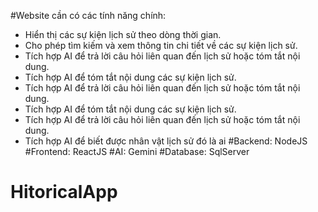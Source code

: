 #Website cần có các tính năng chính:

- Hiển thị các sự kiện lịch sử theo dòng thời gian.
- Cho phép tìm kiếm và xem thông tin chi tiết về các sự kiện lịch sử.
- Tích hợp AI để trả lời câu hỏi liên quan đến lịch sử hoặc tóm tắt nội dung.
- Tích hợp AI để tóm tắt nội dung các sự kiện lịch sử.
- Tích hợp AI để trả lời câu hỏi liên quan đến lịch sử hoặc tóm tắt nội dung.
- Tích hợp AI để tóm tắt nội dung các sự kiện lịch sử.
- Tích hợp AI để trả lời câu hỏi liên quan đến lịch sử hoặc tóm tắt nội dung.
- Tích hợp AI để biết được nhân vật lịch sử đó là ai
#Backend: NodeJS
#Frontend: ReactJS
#AI: Gemini
#Database: SqlServer

# HitoricalApp
